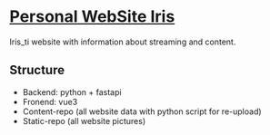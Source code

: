 # [Personal WebSite Iris](https://www.iristi.com)

Iris_ti website with information about streaming and content.

## Structure

-   Backend: python + fastapi
-   Fronend: vue3
-   Content-repo (all website data with python script for re-upload)
-   Static-repo (all website pictures)
